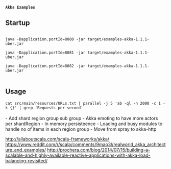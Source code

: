 **`Akka Examples`** 
<h2>Startup</h2>
<code>
java -Dapplication.portId=8080 -jar target/examples-akka-1.1.1-uber.jar<br>
java -Dapplication.portId=8081 -jar target/examples-akka-1.1.1-uber.jar<br>
java -Dapplication.portId=8082 -jar target/examples-akka-1.1.1-uber.jar
</code>
<br>
<h2>Usage</h2>
<code>cat src/main/resources/URLs.txt | parallel -j 5 'ab -ql -n 2000 -c 1 -k {}' | grep 'Requests per second'</code>
<br><br>
- Add shard region group sub group
- Akka emoting to have more actors per shardRegion
- In memory persisteence
- Loading and busy modules to handle no of items in each region group
- Move from spray to akka-http

http://allaboutscala.com/scala-frameworks/akka/
https://www.reddit.com/r/scala/comments/9mao3l/realworld_akka_architecture_and_examples/
http://prochera.com/blog/2014/07/15/building-a-scalable-and-highly-available-reactive-applications-with-akka-load-balancing-revisited/